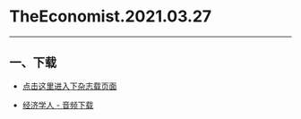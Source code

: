 # TheEconomist.2021.03.27
--------------
## 一、下载
* [点击这里进入下杂志载页面](https://emagazine.link/book/394?utm_source=github_dl&utm_medium=github_dl&utm_campaign=github_dl)
    
* [经济学人 - 音频下载](https://github.com/hehonghui/the-economist-ebooks/wiki/te_audios_2021)
    
